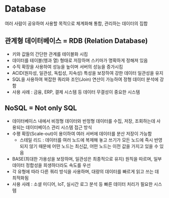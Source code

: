 # Database
여러 사람이 공유하여 사용할 목적으로 체계화해 통합, 관리하는 데이터의 집합

## 관계형 데이터베이스 = RDB (Relation Database)
- 키와 값들의 간단한 관계를 테이블화 시킴
- 데이터를 테이블(헹과 열) 형태로 저장하며 스키마가 명확하게 정해져 있음
- 수직 확장을 사용하여 성능을 높이며 서버의 성능을 증가시킴
- ACID(원자성, 일관성, 독립성, 지속성) 특성을 보장하여 강한 데이터 일관성을 유지
- SQL을 사용하여 복잡한 쿼리와 조인(Join) 연산이 가능하여 정형 데이터 분석에 강함
- 사용 사례 : 금융, ERP, 결제 시스템 등 데이터 무결성이 중요한 시스템

## NoSQL = Not only SQL
- 데이터베이스 내에서 비정형 데이터와 반정형 데이터를 수집, 저장, 조회하는데 사용되는 데이터베이스 관리 시스템 접근 방식
- 수평 확장(Scale-out)이 용이하여 여러 서버에 데이터를 분산 저장이 가능함 
  - 스테일 리드 : 데이터를 여러 노드에 복제해 놓고 쓰기가 모든 노드에 즉시 반영되지 않기 때문에 어떤 노드는 최신값, 어떤 노드는 이전 값을 가지고 있을 수 있음
- BASE(최대한 가용성을 보장하며, 일관성은 최종적으로 유지) 원칙을 따르며, 일부 데이터 정합성을 희생하더라도 속도를 우선
- 각 유형에 따라 다른 쿼리 방식을 사용하며, 대량의 데이터를 빠르게 읽고 쓰는 데 최적화됨
- 사용 사례 : 소셜 미디어, IoT, 실시간 로그 분석 등 빠른 데이터 처리가 필요한 시스템